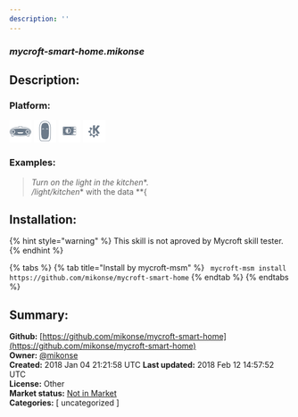```yaml
---
description: ''
---
```


### _mycroft-smart-home.mikonse_  
## Description:  
  
  
  
### Platform:  
 ![Mark I](../.gitbook/assets/mark-1-icon.png)  ![Mark II](../.gitbook/assets/mark-2-icon.png)  ![Picroft](../.gitbook/assets/picroft-icon.png)  ![plasmoid](../.gitbook/assets/kde.png)   
### Examples:  
> *Turn on the light in the kitchen**.  
> */light/kitchen** with the data **{  
  
## Installation:  
{% hint style="warning" %}
This skill is not aproved by Mycroft skill tester.
{% endhint %}
    
{% tabs %}
{% tab title="Install by mycroft-msm" %}
``` mycroft-msm install https://github.com/mikonse/mycroft-smart-home```
{% endtab %}
  {% endtabs %}
    
## Summary:  
**Github:** [https://github.com/mikonse/mycroft-smart-home](https://github.com/mikonse/mycroft-smart-home)  
**Owner:** [@mikonse](https://github.com/mikonse)  
**Created:** 2018 Jan 04 21:21:58 UTC  **Last updated:** 2018 Feb 12 14:57:52 UTC  
**License:** Other  
**Market status:** [Not in Market](https://market.mycroft.ai/skill/)  
**Categories:** [ uncategorized ]   
